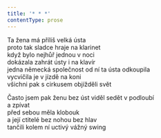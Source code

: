 ```yaml
---
title: '* * *'
contentType: prose
---
```


Ta žena má příliš velká ústa  
proto tak sladce hraje na klarinet  
když bylo nejhůř jednou v noci  
dokázala zahrát ústy i na klavír  
jedna německá společnost od ní ta ústa odkoupila  
vycvičila je v jízdě na koni  
všichni pak s cirkusem objížděli svět

Často jsem pak ženu bez úst viděl sedět v podloubí  
a zpívat  
před sebou měla klobouk  
a její ctitelé bez nohou bez hlav  
tančili kolem ní uctivý vážný swing
